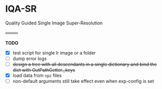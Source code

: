 # IQA-SR
Quality Guided Single Image Super-Resolution

:zzz::zzz::zzz:

**TODO**

- [x] test script for single lr image or a folder
- [ ] dump error logs
- [ ] ~~design a tree with all descendants in a single dictionary and bind the dict with OutPathGetter._keys~~
- [x] load data from `npz` files
- [ ] non-default arguments still take effect even when exp-config is set